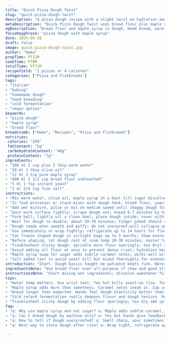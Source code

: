 ```yaml
---
title: "Quick Pizza Dough Twist"
slug: "quick-pizza-dough-twist"
description: "A pizza dough recipe with a slight twist on hydration and sugar ratios. Uses bread flour for better chew and maple syrup instead of sugar. Kneading by hand preferred for tactile feedback. Rise in a warm, humid spot till doubled. Can refrigerate up to 14 hours for flavor development or freeze. Makes enough for 2 medium pizzas or 4 calzones. Adaptable for vegan and allergy-friendly diets by skipping dairy or egg additives. Yeast quantities slightly reduced to avoid overproofing. Focus on dough feel and elasticity rather than strict timing."
metaDescription: "Quick Pizza Dough Twist uses bread flour plus maple syrup; knead by hand for texture; rise warm and humid till doubled. Refrigerate or freeze for depth."
ogDescription: "Bread flour and maple syrup in dough. Hand knead, warm humid rise, fridge slow ferment option. Watch dough feel, smell, windowpane test to nail texture."
focusKeyphrase: "pizza dough with maple syrup"
date: 2025-09-28
draft: false
image: quick-pizza-dough-twist.jpg
author: "Emma"
prepTime: PT12M
cookTime: PT0M
totalTime: PT72M
recipeYield: "2 pizzas or 4 calzones"
categories: ["Pizza and Flatbreads"]
tags:
- "Italian"
- "baking"
- "homemade dough"
- "hand kneading"
- "cold fermentation"
- "vegan option"
keywords:
- "pizza dough"
- "maple syrup"
- "bread flour"
breadcrumb: ["Home", "Recipes", "Pizza and Flatbreads"]
nutrition: 
 calories: "260"
 fatContent: "5g"
 carbohydrateContent: "48g"
 proteinContent: "7g"
ingredients:
- "260 ml 1 cup plus 2 tbsp warm water"
- "20 ml 1 tbsp olive oil"
- "12 ml 3 tsp pure maple syrup"
- "600 ml 2 1/2 cup bread flour unbleached"
- "5 ml 1 tsp instant yeast"
- "3 ml 3/4 tsp fine salt"
instructions:
- "Mix warm water, olive oil, maple syrup in a bowl till sugar dissolved; warm not hot, about body temp 38C"
- "In food processor or stand mixer with dough hook, blend flour, yeast, salt for 30 seconds to distribute yeast evenly"
- "Add wet mixture, pulse or mix on medium speed until shaggy dough forms; sticky but cohesive"
- "Dust work surface lightly; scrape dough out; knead 6-7 minutes by hand till elastic, tacky but not sticky; windowpane test shows gluten developed"
- "Form ball; lightly oil a clean bowl; place dough inside; cover with damp cloth or plastic wrap loosely; set in warm humid area—near stove or turned-off oven with bowl of hot water below—avoid drafts"
- "Wait for dough to double; about 50-70 minutes; finger poked should slowly spring back, indentation remains slightly"
- "Dough ready when smooth and puffy; do not overproof—will collapse and flatten"
- "Use immediately or wrap tightly; refrigerate up to 14 hours for flavor; cold retard slows yeast activity but deepens complexity"
- "Can freeze shaped dough in airtight bags up to 3 months; thaw overnight in fridge before shaping"
- "Before shaping, let dough rest at room temp 20-30 minutes; easier to stretch; avoids tears"
- "Troubleshoot sticky dough: sprinkle more flour sparingly; too dry? splash warm water, mix gently"
- "Avoid adding all flour at once to prevent dense crust; hydration key to light chew"
- "Maple syrup swap for sugar adds subtle caramel notes; works well with savory toppings"
- "Salt added last to avoid yeast kill but mixed thoroughly for evenness"
introduction: "Start. Dough basics taught me patience beats rush. Water warm, not hot; yeast lives, not dies. Maple syrup swapped in—adds depth, not just sweetness. Bread flour chosen for chew; flour type changes texture dramatically. Kneading by hand gives feel; machine easy but less feedback; dough tells story. Rise ambient, humid. Cold retard optional, flavor boost. Overproof? Smell tells; sour sometimes okay but flavor suffers. Sticky? Flour sparing; tough? Water in increments. Pitch into fridge for slow ferment next day; more complex, stretch more elasticity. Learned this over years; some misses made me respect starter culture and yeast timing. Not rigid, flexible. Dough bounce, color, aroma cues tell all. No guessing; mastery starts kneading confident."
ingredientsNote: "Use bread flour over all-purpose if chew and good structure wanted. Maple syrup swapped for sugar to deepen crust flavor—caramelization adds subtle notes. Use instant yeast but fresh preferred—proof if unsure. Olive oil keeps dough soft; can swap for avocado oil or any neutral oil but try olive for that slight fruitiness. Warm water body temp: test with wrist, too hot kills yeast, too cold slows rise. Salt blocks yeast if added directly; mix evenly. Flour measurement by weight precise but cups workable; spoon flour lightly into cup, level off. If no food processor, mix dry and wet separately then hand knead. Gluten important; no gluten-free here. For allergies: replace oil or maple syrup with safe variants. Refrigerate or freeze for texture variation—doesn't lose work, gains flavor. Flour dusting key during shaping; excess makes tough crust."
instructionsNote: "Start mixing wet ingredients; dissolve sweetener fully before adding to dry. Dry mix ensures even yeast-salt spread, prevents salt killing yeast instantly. Add liquid gradually; shaggy dough means mixing enough. Knead longer than you think; dough should feel elastic, slightly tacky. Windowpane test vital: stretch small dough ball thin till translucent, no tearing. If tear, keep kneading. Don't rush rising; dough can smell yeasty or sweet; if sour, overproofed—punch down, shape and rise again or discard. Cover dough well; air draft dries crust, inhibits rise. Use warm humid spot, helps yeast activate. Timing flexible; watch dough, not clock. After rise, gently deflate; bubbles inside look sponge-like. Shape after resting 20 minutes; easy stretch, avoids tearing. If sticky, dust flour sparingly; better to have slight stick than dry tough dough. Freeze leftover dough in tight sealed bags; thaw slow, avoid microwave. Practice senses—the dough talks; learn to listen."
tips:
- "Water temp matters. Use wrist test. Too hot kills yeast—no rise. Too cold slows it down to crawl. Warm humid spots near oven or stovetop but off heat. Avoid drafts; dough hates breeze. Dough feel tells all; sticky okay but tacky better. Windowpane test key—thin, no tear, stretch small ball."
- "Maple syrup adds more than sweetness. Caramel notes sneak in. Sub sugar carefully, no rush. Olive oil softens crust; avocado oil ok swap but flavor shifts. Salt last; yeast hates direct contact early on; dissolve yeast first in water with syrup. Add dry ingredients into mixer first, then wet—pulse enough for shaggy dough before hand kneading. Don’t overload flour at start."
- "Knead longer than expected. Hands feel dough elasticity better than machine. Dough bounces back, feels tacky, slight sticky but not wet. Rest dough after knead for better stretch; 20 to 30 minutes room temp works. If sticky after rest, dust surface lightly. Flour too much makes crust tough—balance required."
- "Cold retard fermentation really deepens flavor and dough texture. Refrigerate wrapped tight up to 14 hours. Yeast activity slows, dough relaxes, gluten tightens. Freeze shaped dough up to 3 months in sealed airtight bags; thaw slow in fridge overnight. Avoid microwave thaw; uneven rise, kills yeast. Keep air moisture balanced during rise, cover dough with damp cloth or plastic wrap loosely."
- "Troubleshoot sticky dough by adding flour sparingly; too dry add splash warm water and mix gently. Overproof dough smells sour, collapses flat—punch down, reshape, rise again or toss. Dough rise timing variable; watch bubbles inside, sponge-like look, finger poke—should spring back slowly, slight indentation stays. Use sensory cues; timing clocks can mislead."
faq:
- "q: Why use maple syrup and not sugar? a: Maple adds subtle caramel, not just sweetness. Mixes well in warm water with yeast. Sugar standard but maple slightly changes crust color and chew. Taste difference mild but noticeable after bake."
- "q: Can I knead dough by machine only? a: Yes but hands give feedback. Machine fast but can hide dough feel flaws. Knead in machine until shaggy dough forms then finish by hand for elasticity check. Overkneading happens; dough gets stiff. Feel guides more than timer here."
- "q: How to tell if dough overproofed? a: Smell sharp, sour sometimes. Dough very puffy but weak structure, collapses on poke. Hard to reshape well. Best to punch down then rise again or start fresh. Avoid heat spikes, drafts that speed proofing unevenly."
- "q: Best way to store dough after rise? a: Wrap tight, refrigerate up to 14 hours—flavor boosts. Freeze for longer storage; shape first then bag tight. Thaw in fridge overnight slow. Room temp rest before shaping important to relax gluten again. Avoid drying crust by covering damp cloth or plastic loosely."

---
```

